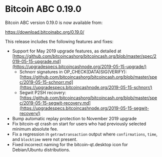 Bitcoin ABC 0.19.0
==================

Bitcoin ABC version 0.19.0 is now available from:

  <https://download.bitcoinabc.org/0.19.0/>

This release includes the following features and fixes:

- Support for May 2019 upgrade features, as detailed at [https://github.com/bitcoincashorg/bitcoincash.org/blob/master/spec/2019-05-15-upgrade.md](https://upgradespecs.bitcoincashnode.org/2019-05-15-upgrade/)
    - Schnorr signatures in OP_CHECK(DATA)SIG(VERIFY): [https://github.com/bitcoincashorg/bitcoincash.org/blob/master/spec/2019-05-15-schnorr.md](https://upgradespecs.bitcoincashnode.org/2019-05-15-schnorr/)
    - Segwit P2SH recovery: [https://github.com/bitcoincashorg/bitcoincash.org/blob/master/spec/2019-05-15-segwit-recovery.md](https://upgradespecs.bitcoincashnode.org/2019-05-15-segwit-recovery/)
- Bump automatic replay protection to November 2019 upgrade
- Fix bitcoin-qt crash on start for users who had previously selected minimum absolute fee.
- Fix a regression in `getrawtransaction` output where `confirmations`, `time`, and `blocktime` were not present.
- Fixed incorrect naming for the bitcoin-qt.desktop icon for Debian/Ubuntu distributions.
